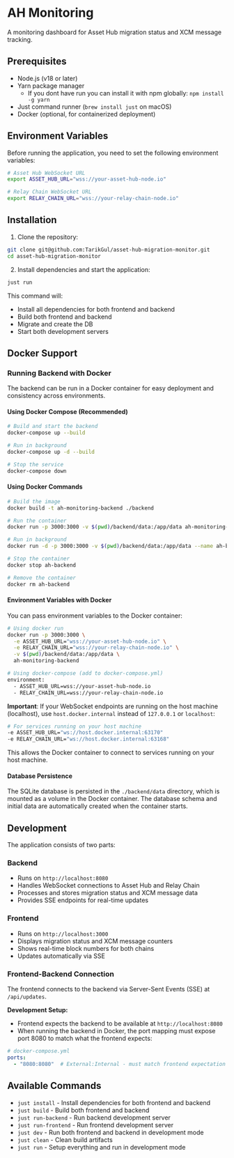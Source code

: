 # AH Monitoring

A monitoring dashboard for Asset Hub migration status and XCM message tracking.

## Prerequisites

- Node.js (v18 or later)
- Yarn package manager
    - If you dont have run you can install it with npm globally: `npm install -g yarn`
- Just command runner (`brew install just` on macOS)
- Docker (optional, for containerized deployment)

## Environment Variables

Before running the application, you need to set the following environment variables:

```bash
# Asset Hub WebSocket URL
export ASSET_HUB_URL="wss://your-asset-hub-node.io"

# Relay Chain WebSocket URL
export RELAY_CHAIN_URL="wss://your-relay-chain-node.io"
```

## Installation

1. Clone the repository:
```bash
git clone git@github.com:TarikGul/asset-hub-migration-monitor.git
cd asset-hub-migration-monitor
```

2. Install dependencies and start the application:
```bash
just run
```

This command will:
- Install all dependencies for both frontend and backend
- Build both frontend and backend
- Migrate and create the DB
- Start both development servers

## Docker Support

### Running Backend with Docker

The backend can be run in a Docker container for easy deployment and consistency across environments.

#### Using Docker Compose (Recommended)

```bash
# Build and start the backend
docker-compose up --build

# Run in background
docker-compose up -d --build

# Stop the service
docker-compose down
```

#### Using Docker Commands

```bash
# Build the image
docker build -t ah-monitoring-backend ./backend

# Run the container
docker run -p 3000:3000 -v $(pwd)/backend/data:/app/data ah-monitoring-backend

# Run in background
docker run -d -p 3000:3000 -v $(pwd)/backend/data:/app/data --name ah-backend ah-monitoring-backend

# Stop the container
docker stop ah-backend

# Remove the container
docker rm ah-backend
```

#### Environment Variables with Docker

You can pass environment variables to the Docker container:

```bash
# Using docker run
docker run -p 3000:3000 \
  -e ASSET_HUB_URL="wss://your-asset-hub-node.io" \
  -e RELAY_CHAIN_URL="wss://your-relay-chain-node.io" \
  -v $(pwd)/backend/data:/app/data \
  ah-monitoring-backend

# Using docker-compose (add to docker-compose.yml)
environment:
  - ASSET_HUB_URL=wss://your-asset-hub-node.io
  - RELAY_CHAIN_URL=wss://your-relay-chain-node.io
```

**Important**: If your WebSocket endpoints are running on the host machine (localhost), use `host.docker.internal` instead of `127.0.0.1` or `localhost`:

```bash
# For services running on your host machine
-e ASSET_HUB_URL="ws://host.docker.internal:63170"
-e RELAY_CHAIN_URL="ws://host.docker.internal:63168"
```

This allows the Docker container to connect to services running on your host machine.

#### Database Persistence

The SQLite database is persisted in the `./backend/data` directory, which is mounted as a volume in the Docker container. The database schema and initial data are automatically created when the container starts.

## Development

The application consists of two parts:

### Backend
- Runs on `http://localhost:8080`
- Handles WebSocket connections to Asset Hub and Relay Chain
- Processes and stores migration status and XCM message data
- Provides SSE endpoints for real-time updates

### Frontend
- Runs on `http://localhost:3000`
- Displays migration status and XCM message counters
- Shows real-time block numbers for both chains
- Updates automatically via SSE

### Frontend-Backend Connection

The frontend connects to the backend via Server-Sent Events (SSE) at `/api/updates`. 

**Development Setup:**
- Frontend expects the backend to be available at `http://localhost:8080`
- When running the backend in Docker, the port mapping must expose port 8080 to match what the frontend expects:

```yaml
# docker-compose.yml
ports:
  - "8080:8080"  # External:Internal - must match frontend expectation
```

## Available Commands

- `just install` - Install dependencies for both frontend and backend
- `just build` - Build both frontend and backend
- `just run-backend` - Run backend development server
- `just run-frontend` - Run frontend development server
- `just dev` - Run both frontend and backend in development mode
- `just clean` - Clean build artifacts
- `just run` - Setup everything and run in development mode
